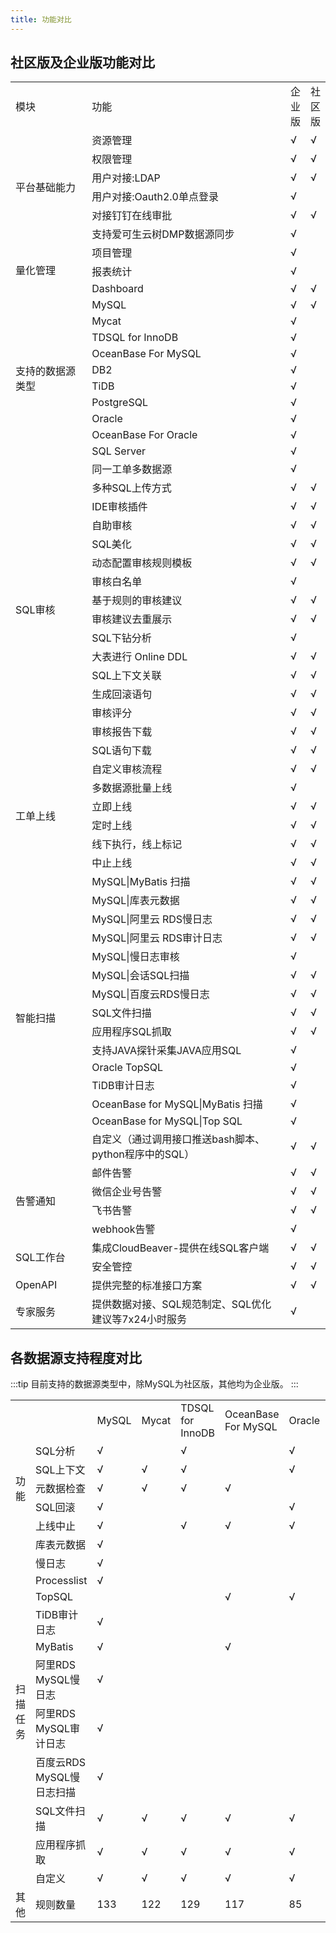 ```yaml
---
title: 功能对比
---
```


## 社区版及企业版功能对比
 <table border="0"  cellspacing="0" cellpadding="5">
        <tr>
            <td width="150">模块</td>
            <td width="500">功能</td>
            <td>企业版</td>
            <td>社区版</td>
        </tr>
        <tr>
            <td  rowspan="6">平台基础能力</td>
            <td>资源管理</td>
            <td>√</td>
            <td>√</td>
        </tr>
        <tr>
            <td>权限管理</td>
            <td>√</td>
            <td>√</td>
        </tr>
        <tr>
            <td>用户对接:LDAP</td>
            <td>√</td>
            <td>√</td>
        </tr>
        <tr>
            <td>用户对接:Oauth2.0单点登录</td>
            <td>√</td>
            <td> </td>
        </tr>
        <tr>
            <td>对接钉钉在线审批</td>
            <td>√</td>
            <td>√</td>
        </tr>
        <tr>
            <td>支持爱可生云树DMP数据源同步</td>
            <td>√</td>
            <td> </td>
        </tr>
        <tr>
            <td  rowspan="3">量化管理</td>
            <td>项目管理</td>
            <td>√</td>
            <td></td>
        </tr>
        <tr>
            <td>报表统计</td>
            <td>√</td>
            <td></td>
        </tr>
        <tr>
            <td>Dashboard</td>
            <td>√</td>
            <td>√</td>
        </tr>
        <tr>
            <td  rowspan="10">支持的数据源类型</td>
            <td>MySQL</td>
            <td>√</td>
            <td>√</td>
        </tr>
        <tr>
            <td>Mycat</td>
            <td>√</td>
            <td></td>
        </tr>
        <tr>
            <td>TDSQL for InnoDB</td>
            <td>√</td>
            <td></td>
        </tr>
        <tr>
            <td>OceanBase For MySQL</td>
            <td>√</td>
            <td></td>
        </tr>
        <tr>
            <td>DB2</td>
            <td>√</td>
            <td></td>
        </tr>
        <tr>
            <td>TiDB</td>
            <td>√</td>
            <td></td>
        </tr>
        <tr>
            <td>PostgreSQL</td>
            <td>√</td>
            <td></td>
        </tr>
        <tr>
            <td>Oracle</td>
            <td>√</td>
            <td></td>
        </tr>
        <tr>
            <td>OceanBase For Oracle</td>
            <td>√</td>
            <td></td>
        </tr>
        <tr>
            <td>SQL Server</td>
            <td>√</td>
            <td></td>
        </tr>
        <tr>
            <td  rowspan="16">SQL审核</td>
            <td>同一工单多数据源</td>
            <td>√</td>
            <td></td>
        </tr>
        <tr>
            <td>多种SQL上传方式</td>
            <td>√</td>
            <td>√</td>
        </tr>
        <tr>
            <td>IDE审核插件</td>
            <td>√</td>
            <td>√</td>
        </tr>
        <tr>
            <td>自助审核</td>
            <td>√</td>
            <td>√</td>
        </tr>
        <tr>
            <td>SQL美化</td>
            <td>√</td>
            <td>√</td>
        </tr>
        <tr>
            <td>动态配置审核规则模板</td>
            <td>√</td>
            <td>√</td>
        </tr>
        <tr>
            <td>审核白名单</td>
            <td>√</td>
            <td></td>
        </tr>
        <tr>
            <td>基于规则的审核建议</td>
            <td>√</td>
            <td>√</td>
        </tr>
        <tr>
            <td>审核建议去重展示</td>
            <td>√</td>
            <td>√</td>
        </tr>
        <tr>
            <td>SQL下钻分析</td>
            <td>√</td>
            <td></td>
        </tr>
        <tr>
            <td>大表进行 Online DDL</td>
            <td>√</td>
            <td>√</td>
        </tr>
        <tr>
            <td>SQL上下文关联</td>
            <td>√</td>
            <td>√</td>
        </tr>
        <tr>
            <td>生成回滚语句</td>
            <td>√</td>
            <td>√</td>
        </tr>
        <tr>
            <td>审核评分</td>
            <td>√</td>
            <td>√</td>
        </tr>
        <tr>
            <td>审核报告下载</td>
            <td>√</td>
            <td>√</td>
        </tr>
        <tr>
            <td>SQL语句下载</td>
            <td>√</td>
            <td>√</td>
        </tr>
        <tr>
            <td  rowspan="6">工单上线</td>
            <td>自定义审核流程</td>
            <td>√</td>
            <td>√</td>
        </tr>
        <tr>
            <td>多数据源批量上线</td>
            <td>√</td>
            <td> </td>
        </tr>
        <tr>
            <td>立即上线</td>
            <td>√</td>
            <td>√</td>
        </tr>
        <tr>
            <td>定时上线</td>
            <td>√</td>
            <td>√</td>
        </tr>
        <tr>
            <td>线下执行，线上标记</td>
            <td>√</td>
            <td>√</td>
        </tr>
         <tr>
            <td>中止上线</td>
            <td>√</td>
            <td>√</td>
        </tr>
        <tr>
            <td  rowspan="15">智能扫描</td>
            <td>MySQL|MyBatis 扫描</td>
            <td>√</td>
            <td>√</td>
        </tr>
        <tr>
            <td>MySQL|库表元数据</td>
            <td>√</td>
            <td>√</td>
        </tr>
        <tr>
            <td>MySQL|阿里云 RDS慢日志</td>
            <td>√</td>
            <td>√</td>
        </tr>
        <tr>
            <td>MySQL|阿里云 RDS审计日志</td>
            <td>√</td>
            <td>√</td>
        </tr>
        <tr>
            <td>MySQL|慢日志审核</td>
            <td>√</td>
            <td></td>
        </tr>
        <tr>
            <td>MySQL|会话SQL扫描</td>
            <td>√</td>
            <td>√</td>
        </tr>
        <tr>
            <td>MySQL|百度云RDS慢日志</td>
            <td>√</td>
            <td>√</td>
        </tr>
        <tr>
            <td>SQL文件扫描</td>
            <td>√</td>
            <td>√</td>
        </tr>
        <tr>
            <td>应用程序SQL抓取</td>
            <td>√</td>
            <td>√</td>
        </tr>
        <tr>
            <td>支持JAVA探针采集JAVA应用SQL</td>
            <td>√</td>
            <td></td>
        </tr>
        <tr>
            <td>Oracle TopSQL</td>
            <td>√</td>
            <td></td>
        </tr>
        <tr>
            <td>TiDB审计日志</td>
            <td>√</td>
            <td></td>
        </tr>
        <tr>
            <td>OceanBase for MySQL|MyBatis 扫描</td>
            <td>√</td>
            <td></td>
        </tr>
        <tr>
            <td>OceanBase for MySQL|Top SQL</td>
            <td>√</td>
            <td></td>
        </tr>
        <tr>
            <td>自定义（通过调用接口推送bash脚本、python程序中的SQL）</td>
            <td>√</td>
            <td>√</td>
        </tr>
        <tr>
            <td  rowspan="4">告警通知</td>
            <td>邮件告警</td>
            <td>√</td>
            <td>√</td>
        </tr>
        <tr>
            <td>微信企业号告警</td>
            <td>√</td>
            <td>√</td>
        </tr>
        <tr>
            <td>飞书告警</td>
            <td>√</td>
            <td>√</td>
        </tr>
        <tr>
            <td>webhook告警</td>
            <td>√</td>
            <td></td>
        </tr>
        <tr>
            <td  rowspan="2">SQL工作台</td>
            <td>集成CloudBeaver-提供在线SQL客户端</td>
            <td>√</td>
            <td>√</td>
        </tr>
        <tr>
            <td>安全管控</td>
            <td>√</td>
            <td>√</td>
        </tr>
        <tr>
            <td>OpenAPI</td>
            <td>提供完整的标准接口方案</td>
            <td>√</td>
            <td>√</td>
        </tr>
        <tr>
            <td>专家服务</td>
            <td>提供数据对接、SQL规范制定、SQL优化建议等7x24小时服务</td>
            <td>√</td>
            <td></td>
        </tr>
    </table>

## 各数据源支持程度对比
:::tip
目前支持的数据源类型中，除MySQL为社区版，其他均为企业版。
:::
<table border="0"  cellspacing="0" cellpadding="5">
     <tr>
            <td width="150"> </td>
            <td width="500"> </td>
            <td>MySQL</td>
            <td>Mycat</td>
            <td>TDSQL for InnoDB</td>
            <td>OceanBase For MySQL</td>
            <td>Oracle</td>
            <td>OceanBase For Oracle</td>
            <td>DB2</td>
            <td>PostgreSQL</td>
            <td>TiDB</td>
            <td>SQL server</td>
        </tr>
        <tr>
            <td  rowspan="5">功能</td>
            <td>SQL分析</td>
            <td>√</td>
            <td> </td>
            <td>√</td>
            <td> </td>
            <td>√</td>
            <td> </td>
            <td>√</td>
            <td> </td>
            <td>√</td>
            <td>√</td>
        </tr>
        <tr>
            <td>SQL上下文</td>
            <td>√</td>
            <td>√</td>
            <td>√</td>
            <td> </td>
            <td>√</td>
            <td> </td>
            <td>√</td>
            <td> </td>
            <td> </td>
            <td>√</td>
        </tr>
        <tr>
            <td>元数据检查</td>
            <td>√</td>
            <td>√</td>
            <td>√</td>
            <td>√</td>
            <td> </td>
            <td> </td>
            <td>√</td>
            <td> </td>
            <td>√</td>
            <td> </td>
        </tr>
        <tr>
            <td>SQL回滚</td>
            <td>√</td>
            <td> </td>
            <td> </td>
            <td> </td>
            <td>√</td>
            <td> </td>
            <td>√</td>
            <td> </td>
            <td> </td>
            <td> </td>
        </tr>
        <tr>
            <td>上线中止</td>
            <td>√</td>
            <td> </td>
            <td>√</td>
            <td>√</td>
            <td>√</td>
            <td> </td>
            <td> </td>
            <td> </td>
            <td>√</td>
            <td> </td>
        </tr>
        <tr>
            <td  rowspan="12">扫描任务</td>
            <td>库表元数据</td>
            <td>√</td>
            <td> </td>
            <td> </td>
            <td> </td>
            <td> </td>
            <td> </td>
            <td>√</td>
            <td> </td>
            <td> </td>
            <td> </td>
        </tr>
        <tr>
            <td>慢日志</td>
            <td>√</td>
            <td> </td>
            <td> </td>
            <td> </td>
            <td> </td>
            <td> </td>
            <td> </td>
            <td> </td>
            <td> </td>
            <td> </td>
        </tr>
        <tr>
            <td>Processlist</td>
            <td>√</td>
            <td> </td>
            <td> </td>
            <td> </td>
            <td> </td>
            <td> </td>
            <td> </td>
            <td> </td>
            <td> </td>
            <td> </td>
        </tr>
        <tr>
            <td>TopSQL</td>
            <td> </td>
            <td> </td>
            <td> </td>
            <td>√</td>
            <td>√</td>
            <td> </td>
            <td>√</td>
            <td> </td>
            <td> </td>
            <td> </td>
        </tr>
        <tr>
            <td>TiDB审计日志</td>
            <td>√</td>
            <td> </td>
            <td> </td>
            <td> </td>
            <td> </td>
            <td> </td>
            <td> </td>
            <td> </td>
            <td>√</td>
            <td> </td>
        </tr>
        <tr>
            <td>MyBatis</td>
            <td>√</td>
            <td> </td>
            <td> </td>
            <td>√</td>
            <td> </td>
            <td> </td>
            <td> </td>
            <td> </td>
            <td> </td>
            <td> </td>
        </tr>
        <tr>
            <td>阿里RDS MySQL慢日志</td>
            <td>√</td>
            <td> </td>
            <td> </td>
            <td> </td>
            <td> </td>
            <td> </td>
            <td> </td>
            <td> </td>
            <td> </td>
            <td> </td>
        </tr>
        <tr>
            <td>阿里RDS MySQL审计日志</td>
            <td>√</td>
            <td> </td>
            <td> </td>
            <td> </td>
            <td> </td>
            <td> </td>
            <td> </td>
            <td> </td>
            <td> </td>
            <td> </td>
        </tr>
        <tr>
            <td>百度云RDS MySQL慢日志扫描</td>
            <td>√</td>
            <td> </td>
            <td> </td>
            <td> </td>
            <td> </td>
            <td> </td>
            <td> </td>
            <td> </td>
            <td> </td>
            <td> </td>
        </tr>
        <tr>
            <td>SQL文件扫描</td>
            <td>√</td>
            <td>√</td>
            <td>√</td>
            <td>√</td>
            <td>√</td>
            <td>√</td>
            <td>√</td>
            <td>√</td>
            <td>√</td>
            <td>√</td>
        </tr>
        <tr>
            <td>应用程序抓取</td>
            <td>√</td>
            <td>√</td>
            <td>√</td>
            <td>√</td>
            <td>√</td>
            <td> </td>
            <td>√</td>
            <td>√</td>
            <td>√</td>
            <td>√</td>
        </tr>
        <tr>
            <td>自定义</td>
            <td>√</td>
            <td>√</td>
            <td>√</td>
            <td>√</td>
            <td>√</td>
            <td> </td>
            <td>√</td>
            <td>√</td>
            <td>√</td>
            <td>√</td>
        </tr>
        <tr>
            <td>其他</td>
            <td>规则数量</td>
            <td>133</td>
            <td>122</td>
            <td>129</td>
            <td>117</td>
            <td>85</td>
            <td>83</td>
            <td>60</td>
            <td>21</td>
            <td>119</td>
            <td>23</td>
        </tr>
    </table>